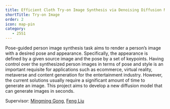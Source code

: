 ```yaml
---
title: Efficient Cloth Try-on Image Synthesis via Denoising Diffusion Model
shortTitle: Try-on Image
order: 2
icon: map-pin
category:
   - 25S1
---
```


Pose-guided person image synthesis task aims to render a person’s image with a desired pose and appearance. Specifically, the appearance is defined by a given source image and the pose by a set of keypoints. Having control over the synthesized person images in terms of pose and style is an important requisite for applications such as ecommerce, virtual reality, metaverse and content generation for the entertainment industry. However, the current solutions usually require a significant amount of time to generate an image. This project aims to develop a new diffusion model that can generate images in seconds.

Supervisor: [Mingming Gong](https://mingming-gong.github.io/), [Feng Liu](https://fengliu90.github.io/)